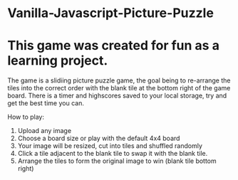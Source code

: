 # Vanilla-Javascript-Picture-Puzzle
# This game was created for fun as a learning project.

The game is a slidiing picture puzzle game, the goal being to re-arrange the tiles into the correct order with the blank tile at the bottom right of the game board.
There is a timer and highscores saved to your local storage, try and get the best time you can.

How to play:
1. Upload any image
2. Choose a board size or play with the default 4x4 board
3. Your image will be resized, cut into tiles and shuffled randomly
4. Click a tile adjacent to the blank tile to swap it with the blank tile.
5. Arrange the tiles to form the original image to win (blank tile bottom right)
